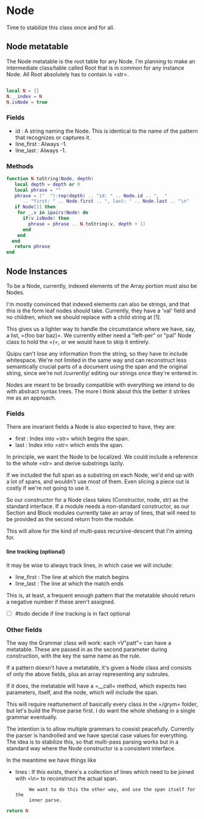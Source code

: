 # Node


  Time to stabilize this class once and for all. 


## Node metatable

  The Node metatable is the root table for any Node.  I'm planning to make
an intermediate class/table called Root that is in common for any instance
Node.  All Root absolutely has to contain is =str=. 

```lua

local N = {}
N.__index = N
N.isNode = true
```
### Fields

   - id :  A string naming the Node. 
           This is identical to the name of the pattern that recognizes
           or captures it.
   - line_first :  Always -1.
   - line_last  :  Always -1. 

### Methods

```lua
function N.toString(Node, depth)
   local depth = depth or 0
   local phrase = ""
   phrase = ("  "):rep(depth) .. "id: " .. Node.id .. ",  "
      .. "first: " .. Node.first .. ", last: " .. Node.last .. "\n"
   if Node[1] then
    for _,v in ipairs(Node) do
      if(v.isNode) then
        phrase = phrase .. N.toString(v, depth + 1)
      end
    end
  end 
   return phrase
end
```
## Node Instances

  To be a Node, currently, indexed elements of the Array portion must also be 
Nodes. 


I'm mostly convinced that indexed elements can also be strings, and that 
this is the form leaf nodes should take.  Currently, they have a 'val' field
and no children, which we should replace with a child string at [1].


This gives us a lighter way to handle the circumstance where we have, say,
a list, =(foo bar baz)=. We currently either need a "left-per" or "pal"
Node class to hold the =(=, or we would have to skip it entirely.


Quipu can't lose any information from the string, so they have to include
whitespace.  We're not limited in the same way and can reconstruct less 
semantically crucial parts of a document using the span and the original 
string, since we're not /currently/ editing our strings once they're
entered in.


Nodes are meant to be broadly compatible with everything we intend to
do with abstract syntax trees.  The more I think about this the better
it strikes me as an approach. 


### Fields

  There are invariant fields a Node is also expected to have, they are:
 
  - first :  Index into =str= which begins the span.
  - last  :  Index into =str= which ends the span.


In principle, we want the Node to be localized. We could include a 
reference to the whole =str= and derive substrings lazily.


If we included the full span as a substring on each Node, we'd end up
with a lot of spans, and wouldn't use most of them. Even slicing a piece
out is costly if we're not going to use it. 


So our constructor for a Node class takes (Constructor, node, str) as 
the standard interface.  If a module needs a non-standard constructor,
as our Section and Block modules currently take an array of lines, that
will need to be provided as the second return from the module. 


This will allow for the kind of multi-pass recursive-descent that I'm
aiming for. 


#### line tracking (optional)

It may be wise to always track lines, in which case we will include:


  - line_first :  The line at which the match begins
  - line_last  :  The line at which the match ends


This is, at least, a frequent enough pattern that the metatable should return
a negative number if these aren't assigned. 


- [ ] #todo decide if line tracking is in fact optional


### Other fields

  The way the Grammar class will work: each =V"patt"= can have a metatable.
These are passed in as the second parameter during construction, with the key
the same name as the rule. 


If a pattern doesn't have a metatable, it's given a Node class and consists of
only the above fields, plus an array representing any subrules. 


If it does, the metatable will have a =__call= method, which expects two
parameters, itself, and the node, which will include the span. 


This will require reattunement of basically every class in the =/grym= folder,
but let's build the Prose parse first.  I do want the whole shebang in a single
grammar eventually.


The intention is to allow multiple grammars to coexist peacefully. Currently
the parser is handrolled and we have special case values for everything.
The idea is to stabilize this, so that multi-pass parsing works but in a
standard way where the Node constructor is a consistent interface. 


In the meantime we have things like


- lines :  If this exists, there's a collection of lines which need to be
           joined with =\n= to reconstruct the actual span.


           We want to do this the other way, and use the span itself for the
           inner parse. 

```lua
return N
```
